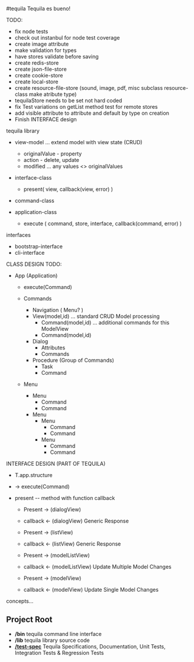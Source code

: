 #tequila
Tequila es bueno!

TODO:

* fix node tests
* check out instanbul for node test coverage
* create image attribute
* make validation for types
* have stores validate before saving
* create redis-store
* create json-file-store
* create cookie-store
* create local-store
* create resource-file-store (sound, image, pdf, misc subclass resource-class make atribute type)
* tequilaStore needs to be set not hard coded
* fix Test variations on getList method test for remote stores
* add visible attribute to attribute and default by type on creation
* Finish INTERFACE design

tequila library
- view-model ... extend model with view state (CRUD)
    - originalValue - property
    - action - delete, update
    - modified ... any values <> originalValues

- interface-class
    - present( view, callback(view, error) )

- command-class

- application-class
    - execute ( command, store, interface, callback(command, error) )

interfaces
- bootstrap-interface
- cli-interface

CLASS DESIGN TODO:

* App (Application)
    * execute(Command)

    * Commands
        * Navigation ( Menu? )
        * View(model,id) ...  standard CRUD Model processing
            * Command(model,id) ... additional commands for this ModelView
            * Command(model,id)
        * Dialog
            * Attributes
            * Commands
        * Procedure (Group of Commands)
            * Task
            * Command

    * Menu
        * Menu
            * Command
            * Command
        * Menu
            * Menu
                * Command
                * Command
            * Menu
                * Command
                * Command

INTERFACE DESIGN (PART OF TEQUILA)

* T.app.structure

* -> execute(Command)

* present -- method with function callback

    * Present       -> (dialogView)
    * callback      <- (dialogView)     Generic Response

    * Present       -> (listView)
    * callback      <- (listView)       Generic Response

    * Present       -> (modelListView)
    * callback      <- (modelListView)  Update Multiple Model Changes

    * Present       -> (modelView)
    * callback      <- (modelView)      Update Single Model Changes

concepts...

## Project Root
+ **/bin** tequila command line interface
+ **/lib** tequila library source code
+ [**/test-spec**](test-spec/README.md) Tequila Specifications, Documentation, Unit Tests, Integration Tests & Regression Tests
